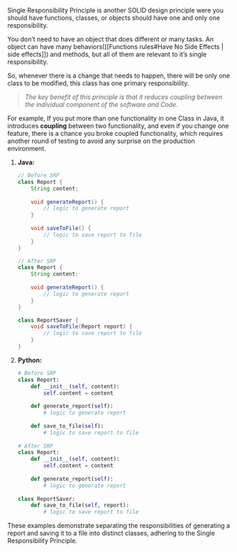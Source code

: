 Single Responsibility Principle is another SOLID design principle were you should have functions, classes, or objects should have one and only one responsibility.

You don’t need to have an object that does different or many tasks. An object can have many behaviors([[Functions rules#Have No Side Effects | side effects]]) and methods, but all of them are relevant to it’s single responsibility.

So, whenever there is a change that needs to happen, there will be only one class to be modified, this class has one primary responsibility.


> _The key benefit of this principle is that it reduces coupling between the individual component of the software and Code._

For example, If you put more than one functionality in one Class in Java, it introduces **coupling** between two functionality, and even if you change one feature, there is a chance you broke coupled functionality, which requires another round of testing to avoid any surprise on the production environment.

1. **Java:**
   ```java
   // Before SRP
   class Report {
       String content;
       
       void generateReport() {
           // logic to generate report
       }
       
       void saveToFile() {
           // logic to save report to file
       }
   }
   
   // After SRP
   class Report {
       String content;
       
       void generateReport() {
           // logic to generate report
       }
   }
   
   class ReportSaver {
       void saveToFile(Report report) {
           // logic to save report to file
       }
   }
   ```

2. **Python:**
   ```python
   # Before SRP
   class Report:
       def __init__(self, content):
           self.content = content
       
       def generate_report(self):
           # logic to generate report
       
       def save_to_file(self):
           # logic to save report to file
           
   # After SRP
   class Report:
       def __init__(self, content):
           self.content = content
       
       def generate_report(self):
           # logic to generate report
           
   class ReportSaver:
       def save_to_file(self, report):
           # logic to save report to file
   ```

These examples demonstrate separating the responsibilities of generating a report and saving it to a file into distinct classes, adhering to the Single Responsibility Principle.